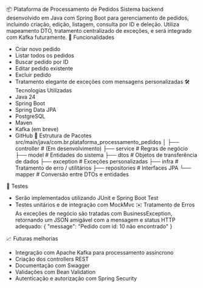 📦 Plataforma de Processamento de Pedidos
Sistema backend desenvolvido em Java com Spring Boot para gerenciamento de pedidos, incluindo criação, edição, listagem, consulta por ID e deleção. Utiliza mapeamento DTO, tratamento centralizado de exceções, e será integrado com Kafka futuramente.
🚀 Funcionalidades
- Criar novo pedido
- Listar todos os pedidos
- Buscar pedido por ID
- Editar pedido existente
- Excluir pedido
- Tratamento elegante de exceções com mensagens personalizadas
🛠️ Tecnologias Utilizadas
- Java 24
- Spring Boot
- Spring Data JPA
- PostgreSQL
- Maven
- Kafka (em breve)
- GitHub
📁 Estrutura de Pacotes
src/main/java/com.br.plataforma_processamento_pedidos
│
├── controller         # (Em desenvolvimento)
├── service            # Regras de negócio
├── model              # Entidades do sistema
├── dtos               # Objetos de transferência de dados
├── exception          # Exceções personalizadas
├── infra              # Tratamento de erro / utilitários
├── repositories       # Interfaces JPA
└── mapper             # Conversão entre DTOs e entidades


🧪 Testes
- Serão implementados utilizando JUnit e Spring Boot Test
- Testes unitários e de integração com MockMvc
✉️ Tratamento de Erros
As exceções de negócio são tratadas com BusinessException, retornando um JSON amigável com a mensagem e status HTTP adequado:
{
  "message": "Pedido com id: 10 não encontrado"
}


📈 Futuras melhorias
- Integração com Apache Kafka para processamento assíncrono
- Criação dos controllers REST
- Documentação com Swagger
- Validações com Bean Validation
- Autenticação e autorização com Spring Security
